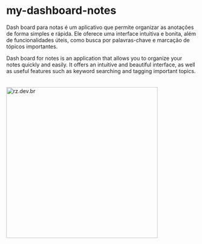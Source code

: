 # my-dashboard-notes
Dash board para notas é um aplicativo que permite organizar as anotações de forma simples e rápida.
Ele oferece uma interface intuitiva e bonita, além de funcionalidades úteis, como busca por palavras-chave e marcação de tópicos importantes.

Dash board for notes is an application that allows you to organize your notes quickly and easily. It offers an intuitive and beautiful interface, as well as useful features such as keyword searching and tagging important topics.
<br><br><br>
<a href="https://rz.dev.br/" target="_blank">
  <img src="https://rz.dev.br/assets/img/logo/Standard%20Logo%20Files/Original%20on%20Transparent.png" alt="rz.dev.br" width="400px">
</a>
